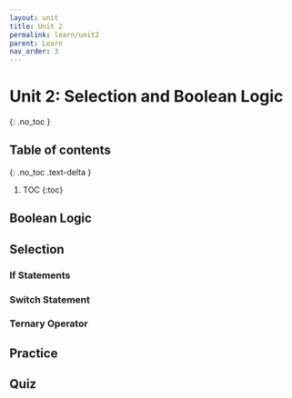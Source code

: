```yaml
---
layout: unit
title: Unit 2
permalink: learn/unit2
parent: Learn
nav_order: 3
---
```


# Unit 2: Selection and Boolean Logic
{: .no_toc }

## Table of contents
{: .no_toc .text-delta }

1. TOC
{:toc}

## Boolean Logic

## Selection
### If Statements
### Switch Statement
### Ternary Operator

## Practice

## Quiz
